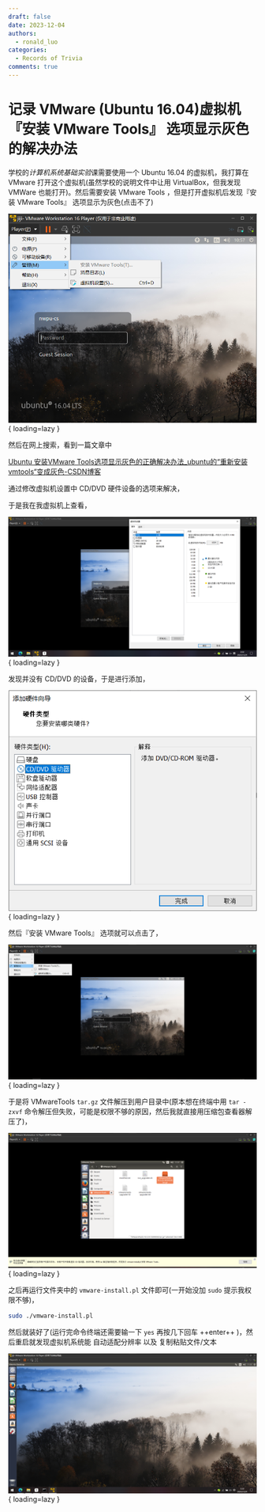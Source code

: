 ```yaml
---
draft: false
date: 2023-12-04
authors:
  - ronald_luo
categories:
  - Records of Trivia
comments: true
---
```


# 记录 VMware (Ubuntu 16.04)虚拟机 『安装 VMware Tools』 选项显示灰色的解决办法

学校的*计算机系统基础实验*课需要使用一个 Ubuntu 16.04 的虚拟机，我打算在 VMware 打开这个虚拟机(虽然学校的说明文件中让用 VirtualBox，但我发现 VMWare 也能打开)。然后需要安装 VMware Tools ，但是打开虚拟机后发现『安装 VMware Tools』 选项显示为灰色(点击不了)

<!-- more -->

![install_vmware_tools_1](../images/install_vmware_tools_1.png){ loading=lazy }

然后在网上搜索，看到一篇文章中

[Ubuntu 安装VMware Tools选项显示灰色的正确解决办法_ubuntu的“重新安装vmtools“变成灰色-CSDN博客](https://blog.csdn.net/qq_19734597/article/details/106335934)

通过修改虚拟机设置中 CD/DVD 硬件设备的选项来解决，

于是我在我虚拟机上查看，

![install_vmware_tools_2](../images/install_vmware_tools_2.png){ loading=lazy }

发现并没有 CD/DVD 的设备，于是进行添加，

![install_vmware_tools_3](../images/install_vmware_tools_3.png){ loading=lazy }

然后『安装 VMware Tools』 选项就可以点击了，

![install_vmware_tools_4](../images/install_vmware_tools_4.png){ loading=lazy }

于是将 VMwareTools `tar.gz` 文件解压到用户目录中(原本想在终端中用 `tar -zxvf` 命令解压但失败，可能是权限不够的原因，然后我就直接用压缩包查看器解压了)，

![install_vmware_tools_5](../images/install_vmware_tools_5.png){ loading=lazy }

之后再运行文件夹中的 `vmware-install.pl` 文件即可(一开始没加 `sudo` 提示我权限不够)，

```bash
sudo ./vmware-install.pl
```

然后就装好了(运行完命令终端还需要输一下 `yes` 再按几下回车 ++enter++ )，然后重启就发现虚拟机系统能 自动适配分辨率 以及 复制粘贴文件/文本

![install_vmware_tools_6](../images/install_vmware_tools_6.png){ loading=lazy }